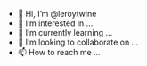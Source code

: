 - 👋 Hi, I’m @leroytwine
- 👀 I’m interested in ...
- 🌱 I’m currently learning ...
- 💞️ I’m looking to collaborate on ...
- 📫 How to reach me ...

<!---
leroytwine/leroytwine is a ✨ special ✨ repository because its `README.md` (this file) appears on your GitHub profile.
You can click the Preview link to take a look at your changes.
--->

